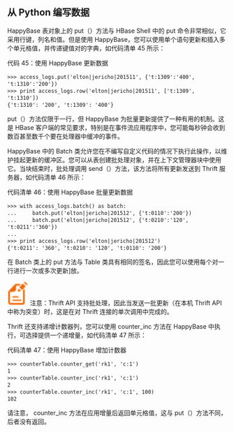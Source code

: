 ## 从 Python 编写数据

HappyBase 表对象上的 put（）方法与 HBase Shell 中的 put 命令非常相似，它采用行键，列名和值。但是使用 HappyBase，您可以使用单个语句更新和插入多个单元格值，并传递键值对的字典，如代码清单 45 所示：

代码 45：使用 HappyBase 更新数据

```
>>> access_logs.put('elton|jericho|201511', {'t:1309':'400', 't:1310':'200'})
>>> print access_logs.row('elton|jericho|201511', ['t:1309', 't:1310'])
{'t:1310': '200', 't:1309': '400'}

```

put（）方法仅限于一行，但 HappyBase 为批量更新提供了一种有用的机制。这是 HBase 客户端的常见要求，特别是在事件流应用程序中，您可能每秒钟会收到数百甚至数千个要在处理器中缓冲的事件。

HappyBase 中的 Batch 类允许您在不编写自定义代码的情况下执行此操作，以维护挂起更新的缓冲区。您可以从表创建批处理对象，并在上下文管理器块中使用它。当块结束时，批处理调用 send（）方法，该方法将所有更新发送到 Thrift 服务器，如代码清单 46 所示：

代码清单 46：使用 HappyBase 批量更新数据

```
>>> with access_logs.batch() as batch:
...     batch.put('elton|jericho|201512', {'t:0110':'200'})
...     batch.put('elton|jericho|201512', {'t:0210':'120', 't:0211':'360'})
...
>>> print access_logs.row('elton|jericho|201512')
{'t:0211': '360', 't:0210': '120', 't:0110': '200'}

```

在 Batch 类上的 put 方法与 Table 类具有相同的签名，因此您可以使用每个对一行进行一次或多次更新]放。

![](img/00015.jpeg) 注意：Thrift API 支持批处理，因此当发送一批更新（在本机 Thrift API 中称为突变）时，这是在对 Thrift 连接的单次调用中完成的。

Thrift 还支持递增计数器列，您可以使用 counter_inc 方法在 HappyBase 中执行，可选择提供一个递增量，如代码清单 47 所示：

代码清单 47：使用 HappyBase 增加计数器

```
>>> counterTable.counter_get('rk1', 'c:1')
1
>>> counterTable.counter_inc('rk1', 'c:1')
2
>>> counterTable.counter_inc('rk1', 'c:1', 100)
102

```

请注意， counter_inc 方法在应用增量后返回单元格值，这与 put（）方法不同，后者没有返回。